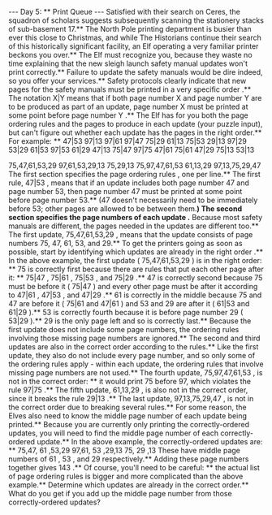 --- Day 5: ** Print Queue ---
Satisfied with their search on Ceres, the squadron of scholars suggests subsequently scanning the
stationery
stacks of sub-basement 17.**
The North Pole printing department is busier than ever this close to Christmas, and while The Historians continue their search of this historically significant facility, an Elf operating a
very familiar printer
beckons you over.**
The Elf must recognize you, because they waste no time explaining that the new
sleigh launch safety manual
updates won't print correctly.** Failure to update the safety manuals would be dire indeed, so you offer your services.**
Safety protocols clearly indicate that new pages for the safety manuals must be printed in a
very specific order
.** The notation
X|Y
means that if both page number
X
and page number
Y
are to be produced as part of an update, page number
X
must
be printed at some point before page number
Y
.**
The Elf has for you both the
page ordering rules
and the
pages to produce in each update
(your puzzle input), but can't figure out whether each update has the pages in the right order.**
For example: **
47|53
97|13
97|61
97|47
75|29
61|13
75|53
29|13
97|29
53|29
61|53
97|53
61|29
47|13
75|47
97|75
47|61
75|61
47|29
75|13
53|13

75,47,61,53,29
97,61,53,29,13
75,29,13
75,97,47,61,53
61,13,29
97,13,75,29,47
The first section specifies the
page ordering rules
, one per line.** The first rule,
47|53
, means that if an update includes both page number 47 and page number 53, then page number 47
must
be printed at some point before page number 53.** (47 doesn't necessarily need to be
immediately
before 53; other pages are allowed to be between them.**)
The second section specifies the page numbers of each
update
.** Because most safety manuals are different, the pages needed in the updates are different too.** The first update,
75,47,61,53,29
, means that the update consists of page numbers 75, 47, 61, 53, and 29.**
To get the printers going as soon as possible, start by identifying
which updates are already in the right order
.**
In the above example, the first update (
75,47,61,53,29
) is in the right order: **
75
is correctly first because there are rules that put each other page after it: **
75|47
,
75|61
,
75|53
, and
75|29
.**
47
is correctly second because 75 must be before it (
75|47
) and every other page must be after it according to
47|61
,
47|53
, and
47|29
.**
61
is correctly in the middle because 75 and 47 are before it (
75|61
and
47|61
) and 53 and 29 are after it (
61|53
and
61|29
).**
53
is correctly fourth because it is before page number 29 (
53|29
).**
29
is the only page left and so is correctly last.**
Because the first update does not include some page numbers, the ordering rules involving those missing page numbers are ignored.**
The second and third updates are also in the correct order according to the rules.** Like the first update, they also do not include every page number, and so only some of the ordering rules apply - within each update, the ordering rules that involve missing page numbers are not used.**
The fourth update,
75,97,47,61,53
, is
not
in the correct order: ** it would print 75 before 97, which violates the rule
97|75
.**
The fifth update,
61,13,29
, is also
not
in the correct order, since it breaks the rule
29|13
.**
The last update,
97,13,75,29,47
, is
not
in the correct order due to breaking several rules.**
For some reason, the Elves also need to know the
middle page number
of each update being printed.** Because you are currently only printing the correctly-ordered updates, you will need to find the middle page number of each correctly-ordered update.** In the above example, the correctly-ordered updates are: **
75,47,
61
,53,29
97,61,
53
,29,13
75,
29
,13
These have middle page numbers of
61
,
53
, and
29
respectively.** Adding these page numbers together gives
143
.**
Of course, you'll need to be careful: ** the actual list of
page ordering rules
is bigger and more complicated than the above example.**
Determine which updates are already in the correct order.**
What do you get if you add up the middle page number from those correctly-ordered updates?
